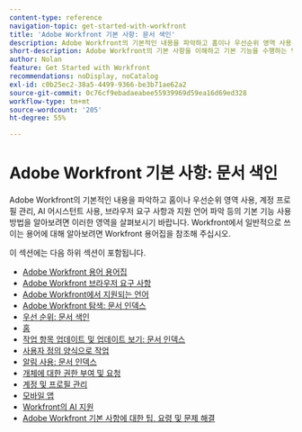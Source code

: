 ```yaml
---
content-type: reference
navigation-topic: get-started-with-workfront
title: 'Adobe Workfront 기본 사항: 문서 색인'
description: Adobe Workfront의 기본적인 내용을 파악하고 홈이나 우선순위 영역 사용, 계정 프로필 관리, AI 어시스턴트 사용, 브라우저 요구 사항과 지원 언어 파악 등의 기본 기능 사용방법을 알아보려면 이러한 영역을 살펴보시기 바랍니다. Workfront에서 일반적으로 쓰이는 용어에 대해 알아보려면 Workfront 용어집을 참조해 주십시오.
short-description: Adobe Workfront의 기본 사항을 이해하고 기본 기능을 수행하는 방법을 알아봅니다.
author: Nolan
feature: Get Started with Workfront
recommendations: noDisplay, noCatalog
exl-id: c0b25ec2-38a5-4499-9366-be3b71ae62a2
source-git-commit: 0c76cf9ebadaeabee55939969d59ea16d69ed328
workflow-type: tm+mt
source-wordcount: '205'
ht-degree: 55%

---
```


# Adobe Workfront 기본 사항: 문서 색인

<!--Audited: 01/2025-->

Adobe Workfront의 기본적인 내용을 파악하고 홈이나 우선순위 영역 사용, 계정 프로필 관리, AI 어시스턴트 사용, 브라우저 요구 사항과 지원 언어 파악 등의 기본 기능 사용방법을 알아보려면 이러한 영역을 살펴보시기 바랍니다. Workfront에서 일반적으로 쓰이는 용어에 대해 알아보려면 Workfront 용어집을 참조해 주십시오.

이 섹션에는 다음 하위 섹션이 포함됩니다.

* [Adobe Workfront 용어 용어집](../workfront-basics/navigate-workfront/workfront-navigation/workfront-terminology-glossary.md)
* [Adobe Workfront 브라우저 요구 사항](../workfront-basics/workfront-browser-requirements.md)
* [Adobe Workfront에서 지원되는 언어](../workfront-basics/supported-languages-in-workfront.md)
* [Adobe Workfront 탐색: 문서 인덱스](../workfront-basics/navigate-workfront/navigate-workfront.md)
* [우선 순위: 문서 색인](/help/quicksilver/workfront-basics/priorities/priorities-toc.md)
* [홈](../workfront-basics/using-home/home.md)
* [작업 항목 업데이트 및 업데이트 보기: 문서 인덱스](../workfront-basics/updating-work-items-and-viewing-updates/update-work-items-and-view-updates.md)
* [사용자 정의 양식으로 작업](../workfront-basics/work-with-custom-forms/work-with-custom-forms.md)
* [알림 사용: 문서 인덱스](../workfront-basics/using-notifications/use-notifications.md)
* [개체에 대한 권한 부여 및 요청](../workfront-basics/grant-and-request-access-to-objects/grant-and-request-access-to-objects.md)
* [계정 및 프로필 관리](../workfront-basics/manage-your-account-and-profile/manage-your-account-and-profile.md)
* [모바일 앱](../workfront-basics/mobile-apps/mobile-apps.md)
* [Workfront의 AI 지원](/help/quicksilver/workfront-basics/ai-assistant/ai-assistant.md)
* [Adobe Workfront 기본 사항에 대한 팁, 요령 및 문제 해결](../workfront-basics/tips-tricks-and-troubleshooting/tips-tricks-troubleshooting-basics.md)
